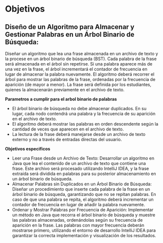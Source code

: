 # Objetivos

## Diseño de un Algoritmo para Almacenar y Gestionar Palabras en un Árbol Binario de Búsqueda:
Diseñar un algoritmo que lea una frase almacenada en un archivo de texto y la procese en un árbol binario de búsqueda (BST). Cada palabra de la frase será almacenada en el árbol sin repetirse. Si una palabra aparece más de una vez en la frase, el árbol incrementará el contador de frecuencia en lugar de almacenar la palabra nuevamente. El algoritmo deberá recorrer el árbol para mostrar las palabras de la frase, ordenadas por la frecuencia de aparición (de mayor a menor). La frase será definida por los estudiantes, quienes la almacenarán previamente en el archivo de texto.

**Parametros a cumplir para el arbol binario de palabras**
- El árbol binario de búsqueda no debe almacenar duplicados. En su lugar, cada nodo contendrá una palabra y la frecuencia de su aparición en el archivo de texto.
- El algoritmo deberá mostrar las palabras en orden descendente según la cantidad de veces que aparecen en el archivo de texto.
- La lectura de la frase deberá manejarse desde un archivo de texto externo y no a través de entradas directas del usuario.

**Objetivos especificos**
- Leer una Frase desde un Archivo de Texto: Desarrollar un algoritmo en Java que lea el contenido de un archivo de texto que contiene una frase. Este archivo será procesado utilizando IntelliJ IDEA, y la frase extraída será dividida en palabras para su posterior almacenamiento en un árbol binario de búsqueda.
- Almacenar Palabras sin Duplicados en un Árbol Binario de Búsqueda: Diseñar un procedimiento que inserte cada palabra de la frase en un árbol binario de búsqueda, garantizando que no se repitan palabras. En caso de que una palabra se repita, el algoritmo deberá incrementar un contador de frecuencia en lugar de añadir la palabra nuevamente.
- Ordenar y Mostrar Palabras por Frecuencia de Aparición: Implementar un método en Java que recorra el árbol binario de búsqueda y muestre las palabras almacenadas, ordenándolas según su frecuencia de aparición en la frase. Las palabras con mayor frecuencia deberán mostrarse primero, utilizando el entorno de desarrollo IntelliJ IDEA para garantizar la correcta implementación y visualización de los resultados.
